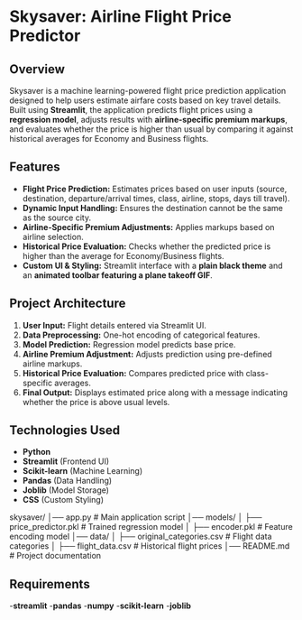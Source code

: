 # Skysaver: Airline Flight Price Predictor

## Overview
Skysaver is a machine learning-powered flight price prediction application designed to help users estimate airfare costs based on key travel details. Built using **Streamlit**, the application predicts flight prices using a **regression model**, adjusts results with **airline-specific premium markups**, and evaluates whether the price is higher than usual by comparing it against historical averages for Economy and Business flights.

## Features
- **Flight Price Prediction:** Estimates prices based on user inputs (source, destination, departure/arrival times, class, airline, stops, days till travel).
- **Dynamic Input Handling:** Ensures the destination cannot be the same as the source city.
- **Airline-Specific Premium Adjustments:** Applies markups based on airline selection.
- **Historical Price Evaluation:** Checks whether the predicted price is higher than the average for Economy/Business flights.
- **Custom UI & Styling:** Streamlit interface with a **plain black theme** and an **animated toolbar featuring a plane takeoff GIF**.

## Project Architecture
1. **User Input:** Flight details entered via Streamlit UI.
2. **Data Preprocessing:** One-hot encoding of categorical features.
3. **Model Prediction:** Regression model predicts base price.
4. **Airline Premium Adjustment:** Adjusts prediction using pre-defined airline markups.
5. **Historical Price Evaluation:** Compares predicted price with class-specific averages.
6. **Final Output:** Displays estimated price along with a message indicating whether the price is above usual levels.

## Technologies Used
- **Python**
- **Streamlit** (Frontend UI)
- **Scikit-learn** (Machine Learning)
- **Pandas** (Data Handling)
- **Joblib** (Model Storage)
- **CSS** (Custom Styling)

skysaver/
│── app.py                   # Main application script
│── models/
│   ├── price_predictor.pkl   # Trained regression model
│   ├── encoder.pkl           # Feature encoding model
│── data/
│   ├── original_categories.csv  # Flight data categories
│   ├── flight_data.csv          # Historical flight prices
│── README.md                 # Project documentation



## Requirements
-**streamlit**
-**pandas**
-**numpy**
-**scikit-learn**
-**joblib**
